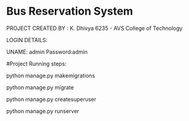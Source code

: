 # Bus Reservation System

PROJECT CREATED BY : 
K. Dhivya
6235 - AVS College of Technology

LOGIN DETAILS:

UNAME: admin
Password:admin

#Project Running steps:

python manage.py makemigrations

python manage.py migrate

python manage.py createsuperuser

python manage.py runserver
